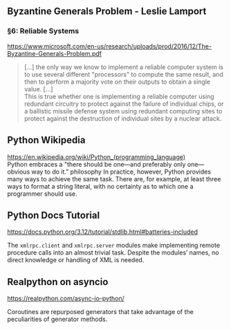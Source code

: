 ## Byzantine Generals Problem - Leslie Lamport
### §6: Reliable Systems
https://www.microsoft.com/en-us/research/uploads/prod/2016/12/The-Byzantine-Generals-Problem.pdf
> [...] the only way we know to implement a reliable computer system is to use several different "processors" to compute the same result, and then to perform a majority vote on their outputs to obtain a single value. [...] \
This is true whether one is implementing a reliable computer using redundant circuitry to protect against the failure of individual chips, or a ballistic missile defense system using redundant computing sites to protect against the destruction of individual sites by a nuclear attack.

## Python Wikipedia
https://en.wikipedia.org/wiki/Python_(programming_language) \
Python embraces a "there should be one—and preferably only one—obvious way to do it." philosophy
In practice, however, Python provides many ways to achieve the same task. There are, for example, at least three ways to format a string literal, with no certainty as to which one a programmer should use.

## Python Docs Tutorial
https://docs.python.org/3.12/tutorial/stdlib.html#batteries-included

The `xmlrpc.client` and `xmlrpc.server` modules make implementing remote procedure calls into an almost trivial task. Despite the modules’ names, no direct knowledge or handling of XML is needed.

## Realpython on asyncio
https://realpython.com/async-io-python/

Coroutines are repurposed generators that take advantage of the peculiarities of generator methods.
